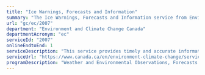 ```yaml
---
title: "Ice Warnings, Forecasts and Information"
summary: "The Ice Warnings, Forecasts and Information service from Environment and Climate Change Canada is available end-to-end online, according to the GC Service Inventory."
url: "gc/ec/2007"
department: "Environment and Climate Change Canada"
departmentAcronym: "ec"
serviceId: "2007"
onlineEndtoEnd: 1
serviceDescription: "This service provides timely and accurate information about ice in Canada's navigable waters to the Canadian Coast Guard (CCG) and mariners in support of safe and efficient navigation: information about icebergs for east coast Canadian waters south of 60N, ice climatology and tools, and an annual Atlas of winter Arctic Ice conditions. Daily ice forecasts and charts are provided where there is ice and known marine activity and contain information about ice concentration, ice edge, stage of development, floe size, drift velocity and with appropriate level of resolution. The Canadian Ice Service will ensure charts and forecasts are produced seven days a week with no interruption longer than 24 hours. This Advisory and Information Service is not a transactional e-service. The ice information is accessible online or via the CCG marine radio, or Secure File Transfer Protocol (SFTP) service for low bandwidth users, and is available instantly in a self-service manner: it does not require a user's account nor an application. A total of 6,710 ice forecasts and charts (3,990 ice hazard bulletins and 2,720 daily ice charts) were issued in 2019-20."
serviceUrl: "https://www.canada.ca/en/environment-climate-change/services/ice-forecasts-observations/latest-conditions.html"
programDescription: "Weather and Environmental Observations, Forecasts and Warnings"
---
```


